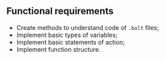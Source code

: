 ## Functional requirements

- Create methods to understand code of `.bolt` files;
- Implement basic types of variables;
- Implement basic statements of action;
- Implement function structure. 